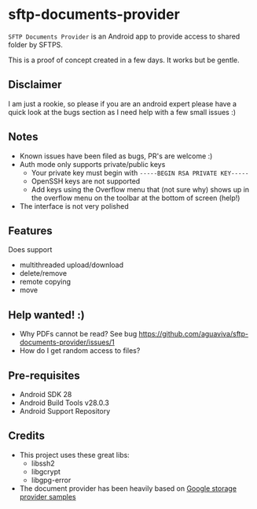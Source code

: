 sftp-documents-provider
=======================

`SFTP Documents Provider` is an Android app to provide access to shared folder by SFTPS.

This is a proof of concept created in a few days. It works but be gentle.

Disclaimer 
----------

I am just a rookie, so please if you are an android expert please have a quick look at the bugs section as I need help with a few small issues :) 

Notes
-----

- Known issues have been filed as bugs, PR's are welcome :)
- Auth mode only supports private/public keys
  - Your private key must begin with `-----BEGIN RSA PRIVATE KEY----- `
  - OpenSSH keys are not supported
  - Add keys using the Overflow menu that (not sure why) shows up in the overflow menu on the toolbar at the bottom of screen (help!)
- The interface is not very polished

Features
--------
Does support
- multithreaded upload/download
- delete/remove
- remote copying
- move

Help wanted! :)
------------

- Why PDFs cannot be read? See bug https://github.com/aguaviva/sftp-documents-provider/issues/1
- How do I get random access to files? 

Pre-requisites
--------------

- Android SDK 28
- Android Build Tools v28.0.3
- Android Support Repository
  
Credits
--------

- This project uses these great libs:
  - libssh2 
  - libgcrypt
  - libgpg-error
-  The document provider has been heavily based on [Google storage provider samples][1]

[1]: https://github.com/android/storage

